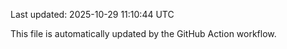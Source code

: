 Last updated: 2025-10-29 11:10:44 UTC

This file is automatically updated by the GitHub Action workflow.
